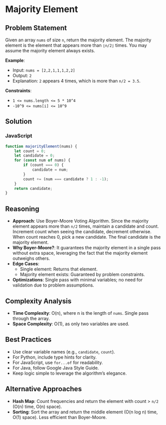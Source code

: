 # Majority Element

## Problem Statement
Given an array `nums` of size `n`, return the majority element. The majority element is the element that appears more than `⌊n/2⌋` times. You may assume the majority element always exists.

**Example**:
- Input: `nums = [2,2,1,1,1,2,2]`
- Output: `2`
- Explanation: `2` appears 4 times, which is more than `n/2 = 3.5`.

**Constraints**:
- `1 <= nums.length <= 5 * 10^4`
- `-10^9 <= nums[i] <= 10^9`

## Solution

### JavaScript
```javascript
function majorityElement(nums) {
    let count = 0;
    let candidate = 0;
    for (const num of nums) {
        if (count === 0) {
            candidate = num;
        }
        count += (num === candidate ? 1 : -1);
    }
    return candidate;
}
```

## Reasoning
- **Approach**: Use Boyer-Moore Voting Algorithm. Since the majority element appears more than `n/2` times, maintain a candidate and count. Increment count when seeing the candidate, decrement otherwise. When count reaches 0, pick a new candidate. The final candidate is the majority element.
- **Why Boyer-Moore?**: It guarantees the majority element in a single pass without extra space, leveraging the fact that the majority element outweighs others.
- **Edge Cases**:
  - Single element: Returns that element.
  - Majority element exists: Guaranteed by problem constraints.
- **Optimizations**: Single pass with minimal variables; no need for validation due to problem assumptions.

## Complexity Analysis
- **Time Complexity**: O(n), where n is the length of `nums`. Single pass through the array.
- **Space Complexity**: O(1), as only two variables are used.

## Best Practices
- Use clear variable names (e.g., `candidate`, `count`).
- For Python, include type hints for clarity.
- For JavaScript, use `for...of` for readability.
- For Java, follow Google Java Style Guide.
- Keep logic simple to leverage the algorithm’s elegance.

## Alternative Approaches
- **Hash Map**: Count frequencies and return the element with count > `n/2` (O(n) time, O(n) space).
- **Sorting**: Sort the array and return the middle element (O(n log n) time, O(1) space). Less efficient than Boyer-Moore.